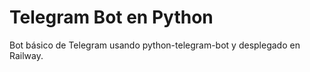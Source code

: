 # Telegram Bot en Python

Bot básico de Telegram usando python-telegram-bot y desplegado en Railway.
